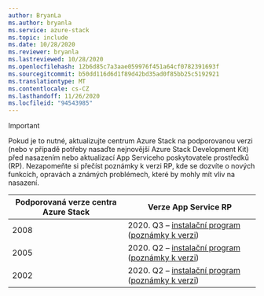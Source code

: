```yaml
---
author: BryanLa
ms.author: bryanla
ms.service: azure-stack
ms.topic: include
ms.date: 10/28/2020
ms.reviewer: bryanla
ms.lastreviewed: 10/28/2020
ms.openlocfilehash: 12b6d85c7a3aae059976f451a64cf0782391693f
ms.sourcegitcommit: b50dd116d6d1f89d42bd35ad0f85bb25c5192921
ms.translationtype: MT
ms.contentlocale: cs-CZ
ms.lasthandoff: 11/26/2020
ms.locfileid: "94543985"
---
```

<!-- TODO - For each release: add AzS Hub build number, App Service RP version number, & corresponding App Service release notes text/link -->
> [!IMPORTANT]
> Pokud je to nutné, aktualizujte centrum Azure Stack na podporovanou verzi (nebo v případě potřeby nasaďte nejnovější Azure Stack Development Kit) před nasazením nebo aktualizací App Serviceho poskytovatele prostředků (RP). Nezapomeňte si přečíst poznámky k verzi RP, kde se dozvíte o nových funkcích, opravách a známých problémech, které by mohly mít vliv na nasazení.
>
> | Podporovaná verze centra Azure Stack | Verze App Service RP |
> |-----|---|
> | 2008 | 2020. Q3 – [instalační program](https://aka.ms/appsvcupdateq3installer) ([poznámky k verzi](../operator/app-service-release-notes-2020-Q3.md)) |
> | 2005 | 2020. Q2 – [instalační program](https://aka.ms/appsvcupdateq2installer) ([poznámky k verzi](../operator/app-service-release-notes-2020-Q2.md)) |
> | 2002 | 2020. Q2 – [instalační program](https://aka.ms/appsvcupdateq2installer) ([poznámky k verzi](../operator/app-service-release-notes-2020-Q2.md)) |
